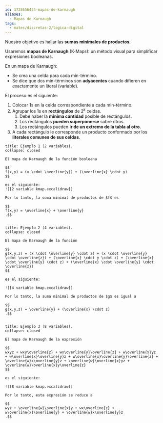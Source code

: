 ```yaml
---
id: 1728656454-mapas-de-karnaugh
aliases:
  - Mapas de Karnaugh
tags:
  - mates/discretas-2/logica-digital
---
```


Nuestro objetivo es hallar las **sumas minimales de productos**.

Usaremos **mapas de Karnaugh** (K-Maps): un método visual para simplificar expresiones booleanas.

En un mapa de Karnaugh:

- Se crea una celda para cada min-término.
- Se dice que dos min-términos son **adyacentes** cuando difieren en exactamente un literal (variable).

El proceso es el siguiente:

1. Colocar $1$s en la celda correspondiente a cada min-término.
2. Agrupar los $1$s en **rectángulos** de $2^k$ celdas.
   1. Debe haber la **mínima cantidad** posible de rectángulos.
   2. Los rectángulos **pueden superponerse** sobre otros.
   3. Los rectángulos pueden **ir de un extremo de la tabla al otro**.
3. A cada rectángulo le corresponde un producto conformado por los **literales comunes de sus celdas**.

```ad-example
title: Ejemplo 1 (2 variables).
collapse: closed

El mapa de Karnaugh de la función booleana

$$
f(x,y) = (x \cdot \overline{y}) + (\overline{x} \cdot y)
$$

es el siguiente:
![[2 variable kmap.excalidraw]]

Por lo tanto, la suma minimal de productos de $f$ es

$$
f(x,y) = \overline{x} + \overline{y}
.$$


```

```ad-example
title: Ejemplo 2 (4 variables).
collapse: closed

El mapa de Karnaugh de la función

$$
g(x,y,z) = (x \cdot \overline{y} \cdot z) + (x \cdot \overline{y} \cdot \overline{z}) + (\overline{x} \cdot y \cdot z) + (\overline{x} \cdot \overline{y} \cdot z) + (\overline{x} \cdot \overline{y} \cdot \overline{z})
$$

es el siguiente:

![[4 variable kmap.excalidraw]]

Por lo tanto, la suma minimal de productos de $g$ es igual a

$$
g(x,y,z) = \overline{y} + (\overline{x} \cdot z)
.$$


```

```ad-example
title: Ejemplo 3 (8 variables).
collapse: closed

El mapa de Karnaugh de la expresión

$$
wxyz + wxy\overline{z} + wx\overline{y}\overline{z} + w\overline{x}yz + w\overline{x}\overline{y}z + w\overline{x}\overline{y}\overline{z} + \overline{w}x\overline{y}z + \overline{w}\overline{x}yz + \overline{w}\overline{x}y\overline{z}
$$

es el siguiente:

![[8 variable kmap.excalidraw]]

Por lo tanto, esta expresión se reduce a

$$
wyz + \overline{w}\overline{x}y + wx\overline{z} + w\overline{x}\overline{y} + \overline{w}x\overline{y}z
.$$

```
